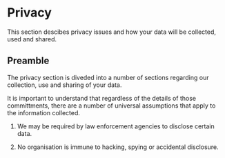 # Privacy

This section descibes privacy issues and how your data will be collected, used and shared.

## Preamble

The privacy section is diveded into a number of sections regarding our collection, use and sharing of your data. 

It is important to understand that regardless of the details of those committments, there are a number of universal assumptions that apply to the information collected.

1. We may be required by law enforcement agencies to disclose certain data.

2. No organisation is immune to hacking, spying or accidental disclosure.
